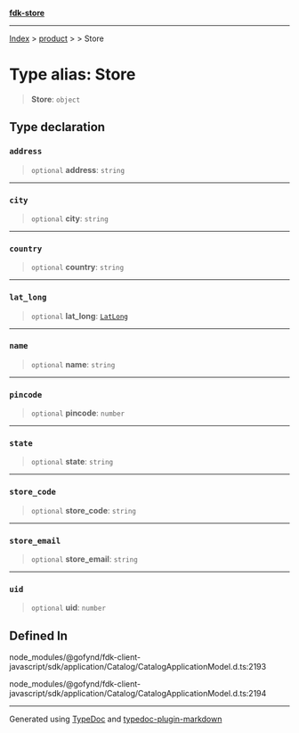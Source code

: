 [**fdk-store**](../../../README.md)
***

[Index](../../../API.md) > [product](../../README.md) > [<internal>](../README.md) > Store

# Type alias: Store

> **Store**: `object`

## Type declaration

### `address`

> `optional` **address**: `string`

***

### `city`

> `optional` **city**: `string`

***

### `country`

> `optional` **country**: `string`

***

### `lat_long`

> `optional` **lat\_long**: [`LatLong`](type-alias.LatLong.md)

***

### `name`

> `optional` **name**: `string`

***

### `pincode`

> `optional` **pincode**: `number`

***

### `state`

> `optional` **state**: `string`

***

### `store_code`

> `optional` **store\_code**: `string`

***

### `store_email`

> `optional` **store\_email**: `string`

***

### `uid`

> `optional` **uid**: `number`

## Defined In

node\_modules/@gofynd/fdk-client-javascript/sdk/application/Catalog/CatalogApplicationModel.d.ts:2193

node\_modules/@gofynd/fdk-client-javascript/sdk/application/Catalog/CatalogApplicationModel.d.ts:2194

***
Generated using [TypeDoc](https://typedoc.org/) and [typedoc-plugin-markdown](https://www.npmjs.com/package/typedoc-plugin-markdown)
